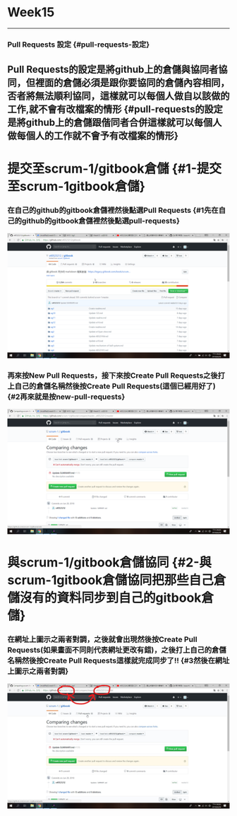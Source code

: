 # Week15

---

### **Pull Requests 設定** {#pull-requests-設定}



## Pull Requests的設定是將github上的倉儲與協同者協同，但裡面的倉儲必須是跟你要協同的倉儲內容相同，否者將無法順利協同，這樣就可以每個人做自以該做的工作,就不會有改檔案的情形 {#pull-requests的設定是將github上的倉儲跟偕同者合併這樣就可以每個人做每個人的工作就不會予有改檔案的情形}

# **提交至scrum-1/gitbook倉儲** {#1-提交至scrum-1gitbook倉儲}

### 在自己的github的gitbook倉儲裡然後點選Pull Requests {#1先在自己的github的gitbook倉儲裡然後點選pull-requests}

![](/assets/123)



### 再來按New Pull Requests，接下來按Create Pull Requests之後打上自己的倉儲名稱然後按Create Pull Requests\(這個已經用好了\) {#2再來就是按new-pull-requests}

![](/assets/000)

# 與scrum-1/gitbook倉儲協同 {#2-與scrum-1gitbook倉儲協同把那些自己倉儲沒有的資料同步到自己的gitbook倉儲}

### 在網址上圖示之兩者對調，之後就會出現然後按Create Pull Requests\(如果畫面不同則代表網址更改有錯\)，之後打上自己的倉儲名稱然後按Create Pull Requests這樣就完成同步了!! {#3然後在網址上圖示之兩者對調}

![](/assets/Inkedchrome_2018-06-26_16-36-21_LI.jpg)



